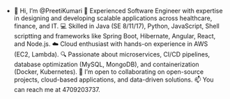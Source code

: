 - 👋 Hi, I’m @PreetiKumari
🚀 Experienced Software Engineer with expertise in designing and developing scalable applications across healthcare, finance, and IT.
💻 Skilled in Java (SE 8/11/17), Python, JavaScript, Shell scriptting and frameworks like Spring Boot, Hibernate, Angular, React, and Node.js.
☁️ Cloud enthusiast with hands-on experience in AWS (EC2, Lambda).
🔍 Passionate about microservices, CI/CD pipelines, database optimization (MySQL, MongoDB), and containerization (Docker, Kubernetes).
🤝 I’m open to collaborating on open-source projects, cloud-based applications, and data-driven solutions.
📫 You can reach me at 4709203737.

<!---
Preeti-github29/Preeti-github29 is a ✨ special ✨ repository because its `README.md` (this file) appears on your GitHub profile.
You can click the Preview link to take a look at your changes.
--->
